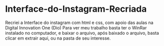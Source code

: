 # Interface-do-Instagram-Recriada
Recriei a Interface do instagram com html e css, com apoio das aulas na Digital Innovation One (Dio)
Para ver meu trabalho basta ter o WinRar instalado no computador, e baixar o arquivo,
após baixado o arquivo, basta clicar em extrair aqui, ou na pasta de seu interesse.
